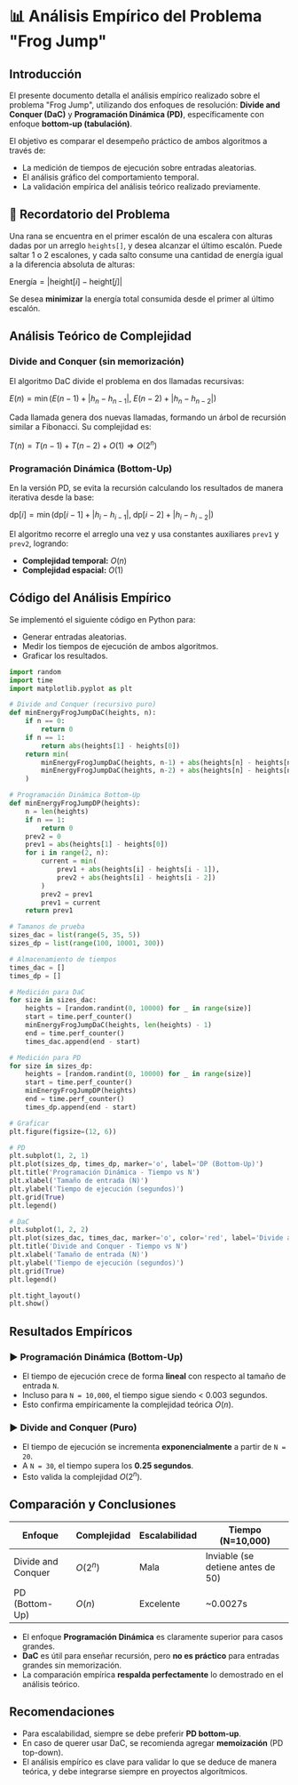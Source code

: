 # 📊 Análisis Empírico del Problema "Frog Jump"

## Introducción

El presente documento detalla el análisis empírico realizado sobre el problema "Frog Jump", utilizando dos enfoques de resolución: **Divide and Conquer (DaC)** y **Programación Dinámica (PD)**, específicamente con enfoque **bottom-up (tabulación)**.

El objetivo es comparar el desempeño práctico de ambos algoritmos a través de:

- La medición de tiempos de ejecución sobre entradas aleatorias.
- El análisis gráfico del comportamiento temporal.
- La validación empírica del análisis teórico realizado previamente.

## 📖 Recordatorio del Problema

Una rana se encuentra en el primer escalón de una escalera con alturas dadas por un arreglo `heights[]`, y desea alcanzar el último escalón. Puede saltar 1 o 2 escalones, y cada salto consume una cantidad de energía igual a la diferencia absoluta de alturas:

$\text{Energía} = |\text{height}[i] - \text{height}[j]|$

Se desea **minimizar** la energía total consumida desde el primer al último escalón.

## Análisis Teórico de Complejidad

### Divide and Conquer (sin memorización)

El algoritmo DaC divide el problema en dos llamadas recursivas:

$E(n) = \min\left( E(n-1) + |h_n - h_{n-1}|,\; E(n-2) + |h_n - h_{n-2}| \right)$

Cada llamada genera dos nuevas llamadas, formando un árbol de recursión similar a Fibonacci. Su complejidad es:

$T(n) = T(n-1) + T(n-2) + O(1) \Rightarrow O(2^n)$

### Programación Dinámica (Bottom-Up)

En la versión PD, se evita la recursión calculando los resultados de manera iterativa desde la base:

$\text{dp}[i] = \min\left(\text{dp}[i-1] + |h_i - h_{i-1}|,\; \text{dp}[i-2] + |h_i - h_{i-2}|\right)$

El algoritmo recorre el arreglo una vez y usa constantes auxiliares `prev1` y `prev2`, logrando:

- **Complejidad temporal:** $O(n)$
- **Complejidad espacial:** $O(1)$

## Código del Análisis Empírico

Se implementó el siguiente código en Python para:

- Generar entradas aleatorias.
- Medir los tiempos de ejecución de ambos algoritmos.
- Graficar los resultados.

```python
import random
import time
import matplotlib.pyplot as plt

# Divide and Conquer (recursivo puro)
def minEnergyFrogJumpDaC(heights, n):
    if n == 0:
        return 0
    if n == 1:
        return abs(heights[1] - heights[0])
    return min(
        minEnergyFrogJumpDaC(heights, n-1) + abs(heights[n] - heights[n-1]),
        minEnergyFrogJumpDaC(heights, n-2) + abs(heights[n] - heights[n-2])
    )

# Programación Dinámica Bottom-Up
def minEnergyFrogJumpDP(heights):
    n = len(heights)
    if n == 1:
        return 0
    prev2 = 0
    prev1 = abs(heights[1] - heights[0])
    for i in range(2, n):
        current = min(
            prev1 + abs(heights[i] - heights[i - 1]),
            prev2 + abs(heights[i] - heights[i - 2])
        )
        prev2 = prev1
        prev1 = current
    return prev1

# Tamanos de prueba
sizes_dac = list(range(5, 35, 5))
sizes_dp = list(range(100, 10001, 300))

# Almacenamiento de tiempos
times_dac = []
times_dp = []

# Medición para DaC
for size in sizes_dac:
    heights = [random.randint(0, 10000) for _ in range(size)]
    start = time.perf_counter()
    minEnergyFrogJumpDaC(heights, len(heights) - 1)
    end = time.perf_counter()
    times_dac.append(end - start)

# Medición para PD
for size in sizes_dp:
    heights = [random.randint(0, 10000) for _ in range(size)]
    start = time.perf_counter()
    minEnergyFrogJumpDP(heights)
    end = time.perf_counter()
    times_dp.append(end - start)

# Graficar
plt.figure(figsize=(12, 6))

# PD
plt.subplot(1, 2, 1)
plt.plot(sizes_dp, times_dp, marker='o', label='DP (Bottom-Up)')
plt.title('Programación Dinámica - Tiempo vs N')
plt.xlabel('Tamaño de entrada (N)')
plt.ylabel('Tiempo de ejecución (segundos)')
plt.grid(True)
plt.legend()

# DaC
plt.subplot(1, 2, 2)
plt.plot(sizes_dac, times_dac, marker='o', color='red', label='Divide and Conquer')
plt.title('Divide and Conquer - Tiempo vs N')
plt.xlabel('Tamaño de entrada (N)')
plt.ylabel('Tiempo de ejecución (segundos)')
plt.grid(True)
plt.legend()

plt.tight_layout()
plt.show()
```

## Resultados Empíricos

### ▶ Programación Dinámica (Bottom-Up)

- El tiempo de ejecución crece de forma **lineal** con respecto al tamaño de entrada `N`.
- Incluso para `N = 10,000`, el tiempo sigue siendo < 0.003 segundos.
- Esto confirma empíricamente la complejidad teórica $O(n)$.

### ▶ Divide and Conquer (Puro)

- El tiempo de ejecución se incrementa **exponencialmente** a partir de `N = 20`.
- A `N = 30`, el tiempo supera los **0.25 segundos**.
- Esto valida la complejidad $O(2^n)$.

## Comparación y Conclusiones

| Enfoque            | Complejidad | Escalabilidad | Tiempo (N=10,000)                 |
| ------------------ | ----------- | ------------- | --------------------------------- |
| Divide and Conquer | $O(2^n)$  | Mala          | Inviable (se detiene antes de 50) |
| PD (Bottom-Up)     | $O(n)$    | Excelente     | \~0.0027s                         |

- El enfoque **Programación Dinámica** es claramente superior para casos grandes.
- **DaC** es útil para enseñar recursión, pero **no es práctico** para entradas grandes sin memorización.
- La comparación empírica **respalda perfectamente** lo demostrado en el análisis teórico.

## Recomendaciones

- Para escalabilidad, siempre se debe preferir **PD bottom-up**.
- En caso de querer usar DaC, se recomienda agregar **memoización** (PD top-down).
- El análisis empírico es clave para validar lo que se deduce de manera teórica, y debe integrarse siempre en proyectos algorítmicos.
